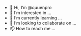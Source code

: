 - 👋 Hi, I’m @quuenpro
- 👀 I’m interested in ...
- 🌱 I’m currently learning ...
- 💞️ I’m looking to collaborate on ...
- 📫 How to reach me ...

<!---
quuenpro/quuenpro is a ✨ special ✨ repository because its `README.md` (this file) appears on your GitHub profile.
You can click the Preview link to take a look at your changes.
--->
